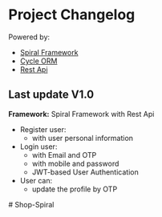 <!DOCTYPE html>
<html lang="en">
<head>
    <meta charset="UTF-8">
    <meta name="viewport" content="width=device-width, initial-scale=1.0">
</head>
<body>
    <div class="header">
        <h1>Project Changelog</h1>
        <p>Powered by:</p>
        <ul>
            <li><a href="https://spiral.dev" target="_blank">Spiral Framework</a></li>
            <li><a href="https://cycle-orm.dev" target="_blank">Cycle ORM</a></li>
            <li><a href="https://restfulapi.net/" target="_blank">Rest Api</a></li>
        </ul>
    </div>
    <div class="changelog">
        <div class="version" id="v1.0">
            <h2>Last update V1.0</h2>
            <p><strong>Framework:</strong> Spiral Framework with Rest Api</p>
            <ul class="features">
                <li>Register user:
                    <ul>
                        <li>with user personal information</li>
                    </ul>
                <li>Login user:
                    <ul>
                        <li>with Email and OTP</li>
                        <li>with mobile and password</li>
                        <li>JWT-based User Authentication</li>
                    </ul>
                <li>User can:
                    <ul>
                        <li>update the profile by OTP</li>
                    </ul>
                </li>
            </ul>
        </div>
    </div>
</body>
</html>
# Shop-Spiral

